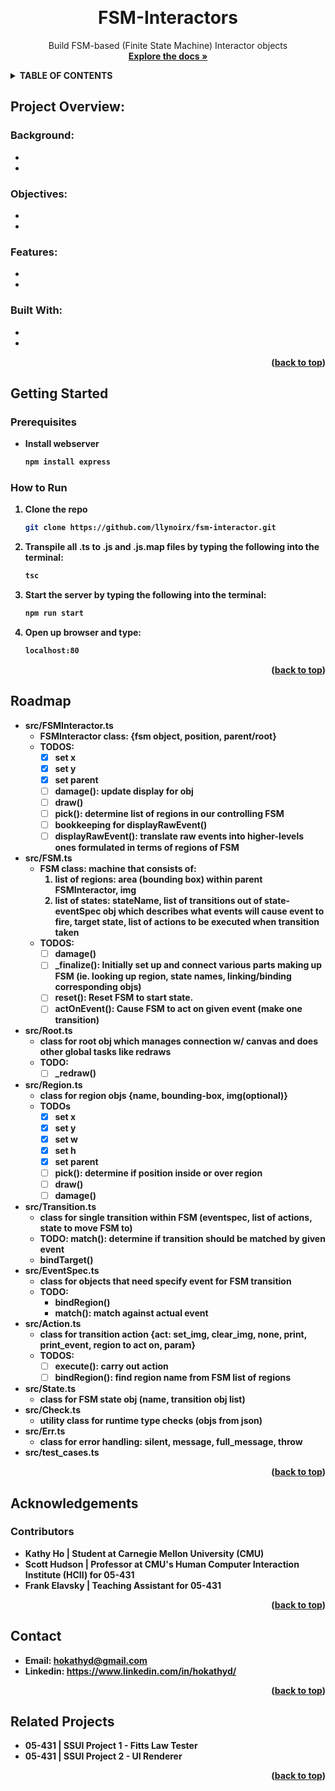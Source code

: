 
<a id="readme-top"></a>

<!-- PROJECT SHIELDS -->
<!-- ![Contributors][contributors-shield]][contributors-url]-->
<!--[![Forks][forks-shield]][forks-url]-->
<!--[![Stargazers][stars-shield]][stars-url]-->
<!-- [![Issues][issues-shield]][issues-url]-->
<!--[![MIT License][license-shield]][license-url]-->
<!--[![LinkedIn][linkedin-shield]][linkedin-url]-->

<!-- HEADER -->
<br />
  <h1 align="center">FSM-Interactors</h1>
  <p align="center">Build FSM-based (Finite State Machine) Interactor objects
    <br />
    <a href="https://github.com/llynoirx/fsm-interactor"><strong>Explore the docs »</strong></a>
   </p>
</div>

<!-- TABLE OF CONTENTS -->

<details>
  <summary><strong>TABLE OF CONTENTS<strong/></summary>
  <ol>
    <li>
      <a href="#project-overview">Project Overview</a>
      <ul>
        <li><a href="#background">Background</a></li>
        <li><a href="#objectives">Objectives</a></li>
        <li><a href="#features">Features</a></li>
        <li><a href="#built-with">Built With</a></li>
      </ul>
    </li>
    <li>
      <a href="#getting-started">Getting Started</a>
      <ul>
        <li><a href="#prerequisites">Prerequisites</a></li>
        <li><a href="#how-to-run">How to Run</a></li>
      </ul>
    </li>
    <li><a href="#roadmap">Roadmap</a></li>
    <li><a href="#acknowledgements">Acknowledgements</a></li>
     <ul>
        <li><a href="#contributors">Contributors</a></li>
      </ul>
     <li><a href="#contact">Contact</a></li>
    <li><a href="#related-projects">Related Projects</a></li>
  </ol>
</details>

<!-- PROJECT OVERVIEW -->
## Project Overview:
<!-- [![Product Name Gif][product-screenshot]](https://example.com) -->

### Background:
*
*


### Objectives:
*
*

### Features:
*
*

### Built With:
*
*

<p align="right">(<a href="#readme-top">back to top</a>)</p>



<!-- GETTING STARTED -->
## Getting Started

### Prerequisites
* Install webserver
  ```sh
  npm install express
  ```

### How to Run
1. Clone the repo
   ```sh
   git clone https://github.com/llynoirx/fsm-interactor.git
   ```
3. Transpile all .ts to .js and .js.map files by typing the following into the terminal:
   ```sh
   tsc
   ```
4. Start the server by typing the following into the terminal:
   ```sh
   npm run start
   ```
5. Open up browser and type:
   ```sh
   localhost:80
   ```
<p align="right">(<a href="#readme-top">back to top</a>)</p>


<!-- ROADMAP -->
## Roadmap
* src/FSMInteractor.ts
  - FSMInteractor class: {fsm object, position, parent/root}
  - TODOS:
    - [x] set x
    - [x] set y
    - [x] set parent
    - [ ] damage(): update display for obj
    - [ ] draw()
    - [ ] pick(): determine list of regions in our controlling FSM
    - [ ] bookkeeping for displayRawEvent()
    - [ ] displayRawEvent():  translate raw events into higher-levels ones formulated in terms of regions of FSM 
* src/FSM.ts
  - FSM class: machine that consists of:
    1. list of regions: area (bounding box) within parent FSMInteractor, img
    2. list of states: stateName, list of transitions out of state- eventSpec obj which describes what events will cause event to fire, target state, list of actions to be executed when transition taken
  - TODOS: 
    - [ ] damage()
    - [ ] _finalize(): Initially set up and connect various parts making up FSM (ie. looking up region, state names, linking/binding corresponding objs)
    - [ ] reset(): Reset FSM to start state. 
    - [ ] actOnEvent(): Cause FSM to act on given event (make one transition)
* src/Root.ts
    - class for root obj which manages connection w/ canvas and does other global tasks like redraws
    - TODO: 
      - [ ] _redraw()
* src/Region.ts
  - class for region objs {name, bounding-box, img(optional)}
  - TODOs
    - [x] set x
    - [x] set y
    - [x] set w
    - [x] set h
    - [x] set parent
    - [ ] pick(): determine if position inside or over region
    - [ ] draw()  
    - [ ] damage() 
* src/Transition.ts
    - class for single transition within FSM (eventspec, list of actions, state to move FSM to)
    - TODO: match(): determine if transition should be matched by given event
    - bindTarget() 
* src/EventSpec.ts
  - class for objects that need specify event for FSM transition  
  - TODO: 
    - bindRegion()
    - match(): match against actual event
* src/Action.ts
  - class for transition action {act: set_img, clear_img, none, print, print_event, region to act on, param}
  - TODOS:
    - [ ] execute(): carry out action
    - [ ] bindRegion(): find region name from FSM list of regions 
* src/State.ts
    - class for FSM state obj (name, transition obj list)
* src/Check.ts
  - utility class for runtime type checks (objs from json)
* src/Err.ts
  - class for error handling: silent, message, full_message, throw
* src/test_cases.ts



<!-- See the [open issues](https://github.com/othneildrew/Best-README-Template/issues) for a full list of proposed features (and known issues). -->

<p align="right">(<a href="#readme-top">back to top</a>)</p>


## Acknowledgements

### Contributors
* Kathy Ho | Student at Carnegie Mellon University (CMU)
* Scott Hudson | Professor at CMU's Human Computer Interaction Institute (HCII) for 05-431
* Frank Elavsky | Teaching Assistant for 05-431

<p align="right">(<a href="#readme-top">back to top</a>)</p>

## Contact
* Email: hokathyd@gmail.com
* Linkedin: https://www.linkedin.com/in/hokathyd/

<p align="right">(<a href="#readme-top">back to top</a>)</p>

## Related Projects 
* 05-431 | SSUI Project 1 - Fitts Law Tester
* 05-431 | SSUI Project 2 - UI Renderer

<p align="right">(<a href="#readme-top">back to top</a>)</p>

<!-- MARKDOWN LINKS & IMAGES -->
<!-- https://www.markdownguide.org/basic-syntax/#reference-style-links -->
[contributors-shield]: https://img.shields.io/github/contributors/othneildrew/Best-README-Template.svg?style=for-the-badge
[contributors-url]: https://github.com/othneildrew/Best-README-Template/graphs/contributors
[forks-shield]: https://img.shields.io/github/forks/othneildrew/Best-README-Template.svg?style=for-the-badge
[forks-url]: https://github.com/othneildrew/Best-README-Template/network/members
[stars-shield]: https://img.shields.io/github/stars/othneildrew/Best-README-Template.svg?style=for-the-badge
[stars-url]: https://github.com/othneildrew/Best-README-Template/stargazers
[issues-shield]: https://img.shields.io/github/issues/othneildrew/Best-README-Template.svg?style=for-the-badge
[issues-url]: https://github.com/othneildrew/Best-README-Template/issues
[license-shield]: https://img.shields.io/github/license/othneildrew/Best-README-Template.svg?style=for-the-badge
[license-url]: https://github.com/othneildrew/Best-README-Template/blob/master/LICENSE.txt
[linkedin-shield]: https://img.shields.io/badge/-LinkedIn-black.svg?style=for-the-badge&logo=linkedin&colorB=555
[linkedin-url]: https://linkedin.com/in/othneildrew
[product-screenshot]: images/screenshot.png
[Next.js]: https://img.shields.io/badge/next.js-000000?style=for-the-badge&logo=nextdotjs&logoColor=white
[Next-url]: https://nextjs.org/
[React.js]: https://img.shields.io/badge/React-20232A?style=for-the-badge&logo=react&logoColor=61DAFB
[React-url]: https://reactjs.org/
[Vue.js]: https://img.shields.io/badge/Vue.js-35495E?style=for-the-badge&logo=vuedotjs&logoColor=4FC08D
[Vue-url]: https://vuejs.org/
[Angular.io]: https://img.shields.io/badge/Angular-DD0031?style=for-the-badge&logo=angular&logoColor=white
[Angular-url]: https://angular.io/
[Svelte.dev]: https://img.shields.io/badge/Svelte-4A4A55?style=for-the-badge&logo=svelte&logoColor=FF3E00
[Svelte-url]: https://svelte.dev/
[Laravel.com]: https://img.shields.io/badge/Laravel-FF2D20?style=for-the-badge&logo=laravel&logoColor=white
[Laravel-url]: https://laravel.com
[Bootstrap.com]: https://img.shields.io/badge/Bootstrap-563D7C?style=for-the-badge&logo=bootstrap&logoColor=white
[Bootstrap-url]: https://getbootstrap.com
[JQuery.com]: https://img.shields.io/badge/jQuery-0769AD?style=for-the-badge&logo=jquery&logoColor=white
[JQuery-url]: https://jquery.com 
